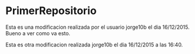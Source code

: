 # PrimerRepositorio
Esta es una modificacion realizada por el usuario jorge10b el dia 16/12/2015. Bueno
a ver como va esto.

Esta es otra modificacion realizada jorge10b el dia 16/12/2015 
a las 16:40.